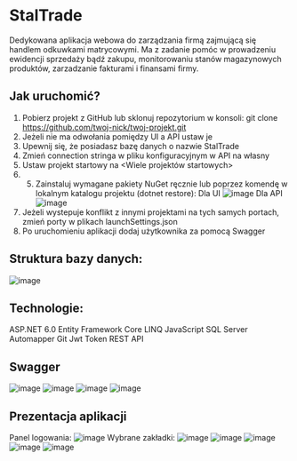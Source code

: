 # StalTrade
Dedykowana aplikacja webowa do zarządzania firmą zajmującą się handlem odkuwkami matrycowymi.
Ma z zadanie pomóc w prowadzeniu ewidencji sprzedaży bądź zakupu, monitorowaniu stanów magazynowych produktów, zarzadzanie fakturami i finansami firmy.

## Jak uruchomić?
1. Pobierz projekt z GitHub lub sklonuj repozytorium w konsoli: git clone https://github.com/twoj-nick/twoj-projekt.git
2. Jeżeli nie ma odwołania pomiędzy UI a API ustaw je
3. Upewnij się, że posiadasz bazę danych o nazwie StalTrade
4. Zmień connection stringa w pliku konfiguracyjnym w API na własny
5. Ustaw projekt startowy na <Wiele projektów startowych>
6. 5. Zainstaluj wymagane pakiety NuGet ręcznie lub poprzez komendę w lokalnym katalogu projektu (dotnet restore):
Dla UI ![image](https://github.com/tomaszsrodek99/StalTrade/assets/98595791/de07234e-d291-4200-bb43-c766c2d71f24)
Dla API ![image](https://github.com/tomaszsrodek99/StalTrade/assets/98595791/512d0157-5946-4e1a-ba1a-1b113e61bcf1)
7. Jeżeli wystepuje konflikt z innymi projektami na tych samych portach, zmień porty w plikach launchSettings.json
8. Po uruchomieniu aplikacji dodaj użytkownika za pomocą Swagger
     
## Struktura bazy danych:
![image](https://github.com/tomaszsrodek99/StalTrade/assets/98595791/45d99048-b027-4a1a-8a9f-970fa1d9a1c2)

## Technologie:
ASP.NET 6.0
Entity Framework Core
LINQ
JavaScript
SQL Server
Automapper
Git
Jwt Token
REST API

## Swagger
![image](https://github.com/tomaszsrodek99/StalTrade/assets/98595791/d638b454-152f-418e-a026-a5032cce843e)
![image](https://github.com/tomaszsrodek99/StalTrade/assets/98595791/ab2351dd-cca4-4ddf-8736-d3365701651d)
![image](https://github.com/tomaszsrodek99/StalTrade/assets/98595791/81a095c5-b612-4b0b-948c-2cc00b3abf7f)
![image](https://github.com/tomaszsrodek99/StalTrade/assets/98595791/7b418a4f-2df0-46ce-9652-d9e051e0484d)

## Prezentacja aplikacji
Panel logowania:
![image](https://github.com/tomaszsrodek99/StalTrade/assets/98595791/5ad55729-fd3c-4e36-8260-aec8a0c534aa)
Wybrane zakładki:
![image](https://github.com/tomaszsrodek99/StalTrade/assets/98595791/ccf17f14-f442-4b61-bd0c-5f0443409a2d)
![image](https://github.com/tomaszsrodek99/StalTrade/assets/98595791/65af994b-fbea-4345-ac7c-9325165cb205)
![image](https://github.com/tomaszsrodek99/StalTrade/assets/98595791/4917b59c-12da-432c-82c6-a0f6eb38f3c4)
![image](https://github.com/tomaszsrodek99/StalTrade/assets/98595791/65d233a6-69ee-4423-b72b-0f916679c857)
![image](https://github.com/tomaszsrodek99/StalTrade/assets/98595791/c61615d8-7963-47de-9e42-5f8805fb30bf)




